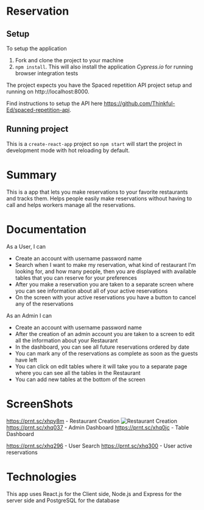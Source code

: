 # Reservation

## Setup

To setup the application

1. Fork and clone the project to your machine
2. `npm install`. This will also install the application *Cypress.io* for running browser integration tests

The project expects you have the Spaced repetition API project setup and running on http://localhost:8000.

Find instructions to setup the API here https://github.com/Thinkful-Ed/spaced-repetition-api.

## Running project

This is a `create-react-app` project so `npm start` will start the project in development mode with hot reloading by default.


# Summary

This is a app that lets you make reservations to your favorite restaurants and tracks them. Helps people easily make reservations without having to call and helps workers manage all the reservations. 


# Documentation
As a User, I can 
- Create an account with username password name
- Search when I want to make my reservation, what kind of restaurant I'm looking for, and how many people, then you are displayed with available tables that you can reserve for your preferences
- After you make a reservation you are taken to a separate screen where you can see information about all of your active reservations
- On the screen with your active reservations you have a button to cancel any of the reservations

As an Admin I can
- Create an account with username password name
- After the creation of an admin account you are taken to a screen to edit all the information about your Restaurant
- In the dashboard, you can see all future reservations ordered by date
- You can mark any of the reservations as complete as soon as the guests have left
- You can click on edit tables where it will take you to a separate page where you can see all the tables in the Restaurant
- You can add new tables at the bottom of the screen

# ScreenShots
https://prnt.sc/xhpy8m - Restaurant Creation
![Restaurant Creation](https://i.ibb.co/TKd673p/login.png)
https://prnt.sc/xhq037 - Admin Dashboard
https://prnt.sc/xhq0jc - Table Dashboard

https://prnt.sc/xhq296 - User Search
https://prnt.sc/xhq300 - User active reservations

# Technologies
This app uses React.js for the Client side, Node.js and Express for the server side and PostgreSQL for the database
